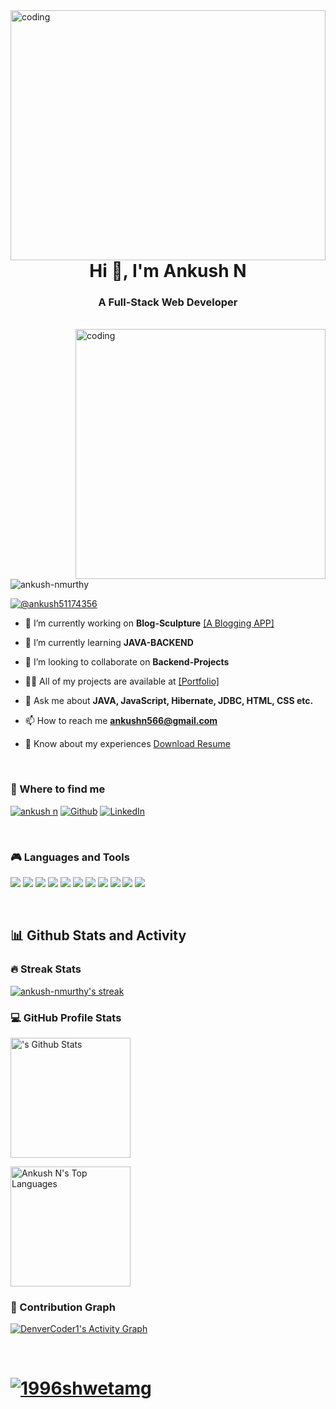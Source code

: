 

<img align = "right" alt = "coding" width = "100%" height="400" src ="https://cdn.dribbble.com/users/2131993/screenshots/4948736/thoughtworks-gif_dribbble.gif">
<h1 align="center">Hi 👋, I'm Ankush N</h1>
<h3 align="center">A Full-Stack Web Developer</h3>
<br>
<!--<img align = "right" alt = "coding" width = "400" src = "https://media0.giphy.com/media/PI3QGKFN6XZUCMMqJm/giphy.gif?cid=ecf05e47ogoucx5fzcigalb88f24iz41xhibhdv6iqmrdfrc&ep=v1_gifs_search&rid=giphy.gif&ct=g">-->

<img align = "right" alt = "coding" width = "400" src = "https://c.tenor.com/Ug6cbVA1ZsMAAAAd/developer.gif">

<p align="left"> <img src="https://komarev.com/ghpvc/?username=ankush-nmurthy&label=Profile%20views&color=0e75b6&style=flat" alt="ankush-nmurthy" /> </p>

<p align="left"> <a href="https://twitter.com/@ankush51174356" target="blank"><img src="https://img.shields.io/twitter/follow/@ankush51174356?logo=twitter&style=for-the-badge" alt="@ankush51174356" /></a> </p>

- 🔭 I’m currently working on **Blog-Sculpture** <a href="https://github.com/Ankush-Nmurthy/BloggingApplicationWeb" target="blank">[A Blogging APP]</a>

- 🌱 I’m currently learning **JAVA-BACKEND**

- 👯 I’m looking to collaborate on **Backend-Projects**

- 👨‍💻 All of my projects are available at <a href="https://ankush-nmurthy.github.io/" target="blank"> [Portfolio]</a>

- 💬 Ask me about **JAVA, JavaScript, Hibernate, JDBC, HTML, CSS etc.**

- 📫 How to reach me **ankushn566@gmail.com**

- 📄 Know about my experiences [Download Resume](https://drive.google.com/file/d/1ToGU7_MOnp2wAllnpMY_U2hdShlzglGn/view?usp=sharing)
<br>
<h3 align="left">🔬 Where to find me</h3>
<p align="left">
<a href="https://stackoverflow.com/users/20851973/ankush-n" target="blank"><img src="https://img.shields.io/badge/STACK%20OVERFLOW-C4242B.svg?&style=for-the-badge&logo=stackoverflow&logoColor=black"  
alt="ankush n"/></a>
<a href="https://github.com/Ankush-Nmurthy" target="_blank"><img alt="Github" src="https://img.shields.io/badge/GitHub-%2312100E.svg?&style=for-the-badge&logo=Github&logoColor=white" /></a> <a href="https://www.linkedin.com/in/ankush-n-a6184721b" target="_blank"><img alt="LinkedIn" src="https://img.shields.io/badge/linkedin-%230077B5.svg?&style=for-the-badge&logo=linkedin&logoColor=white" /></a>
</p>
<br>
<h3 align="left">🎮 Languages and Tools</h3>
<p>
<!--   <a href="https://github.com/harish-sethuraman/readme-components"> -->
 <img  src="https://readme-components.vercel.app/api?component=logo&fill=black&logo=spring&animation=spin&svgfill=15d8fe">  
<!--  </a> -->
<!--   <a href="https://github.com/harish-sethuraman/readme-components"> -->
 <img  src="https://readme-components.vercel.app/api?component=logo&fill=black&logo=CSS3&svgfill=15d8fe">  
<!--  </a> -->
<!-- <a href="https://github.com/harish-sethuraman/readme-components"> -->
 <img  src="https://readme-components.vercel.app/api?component=logo&fill=black&logo=html5&svgfill=FFA500">  
<!--  </a> -->
<!-- <a href="https://github.com/harish-sethuraman/readme-components"> -->
 <img  src="https://readme-components.vercel.app/api?component=logo&fill=black&logo=javaScript&svgfill=FFFF00">  
<!--  </a> -->
<!-- <a href="https://github.com/harish-sethuraman/readme-components"> -->
 <img  src="https://readme-components.vercel.app/api?component=logo&fill=black&logo=mysql&svgfill=lightblue">  
<!--  </a> -->
<!-- <a href="https://github.com/harish-sethuraman/readme-components"> -->
 <img  src="https://readme-components.vercel.app/api?component=logo&fill=black&logo=java&svgfill=FAFAD2">  
<!--  </a> -->
<!-- <a href="https://github.com/harish-sethuraman/readme-components"> -->
 <img  src="https://readme-components.vercel.app/api?component=logo&fill=black&animation=zoom&logo=postman&svgfill=red">  
<!--  </a> -->
<!-- <a href="https://github.com/harish-sethuraman/readme-components"> -->
 <img  src="https://readme-components.vercel.app/api?component=logo&fill=black&animation=zoom&logo=git&svgfill=red">  
<!--  </a> -->
<!-- <a href="https://github.com/harish-sethuraman/readme-components"> -->
 <img  src="https://readme-components.vercel.app/api?component=logo&fill=black&animation=zoom&logo=github&svgfill=white"> 
 <img  src="https://readme-components.vercel.app/api?component=logo&fill=black&animation=zoom&logo=swagger&svgfill=white"> 
 <img  src="https://readme-components.vercel.app/api?component=logo&fill=black&animation=zoom&logo=notion&svgfill=white"> 

<!--  </a> -->
</p> 
<br>
<h2>📊 Github Stats and Activity</h2>
<h3>🔥 Streak Stats</h3>
  <p>
    <a href="https://github.com/ankush-nmurthy/github-readme-streak-stats">
      <img title="🔥 Get streak stats for your profile at git.io/streak-stats" alt="ankush-nmurthy's streak" src="https://streak-stats.demolab.com/?user=ankush-nmurthy&theme=monokai-metallian&hide_border=true"/>
    </a>
  </p>

  <h3>💻 GitHub Profile Stats</h3>
  <p>
<a href="https://github.com/anuraghazra/github-readme-stats"><img alt="'s Github Stats" src="https://denvercoder1-github-readme-stats.vercel.app/api/?username=ankush-nmurthy&show_icons=true&include_all_commits=true&count_private=true&theme=react&hide_border=true&bg_color=1F222E&title_color=F85D7F&icon_color=F8D866" height="192px"/></a>
  </p>
 <p>
     <a href="https://github.com/anuraghazra/github-readme-stats"><img alt="Ankush N's Top Languages" src="https://denvercoder1-github-readme-stats.vercel.app/api/top-langs/?username=ankush-nmurthy&langs_count=8&layout=compact&theme=react&hide_border=true&bg_color=1F222E&title_color=F85D7F&icon_color=F8D866&hide=Jupyter%20Notebook,Roff" height="192px"/></a>
 </p>

<h3>🌟 Contribution Graph</h3>
<p>
    <a href="https://github.com/ashutosh00710/github-readme-activity-graph"><img alt="DenverCoder1's Activity Graph" src="https://github-readme-activity-graph.vercel.app/graph/?username=ankush-nmurthy&bg_color=1F222E&color=F8D866&line=F85D7F&point=FFFFFF&hide_border=true" /></a>
</p>
<br>
<h1 align="left"> <a href="https://github.com/ryo-ma/github-profile-trophy"><img src="https://github-profile-trophy.vercel.app/?username=Ankush-Nmurthy" alt="1996shwetamg" /></a> </h1>

